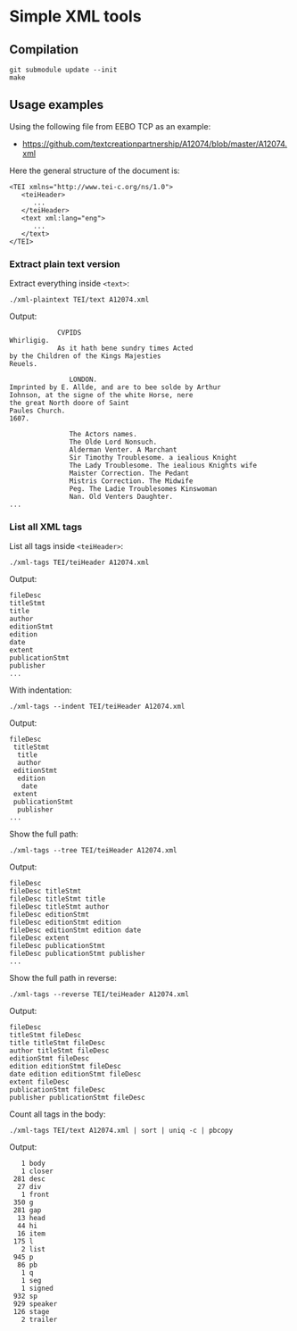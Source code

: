 Simple XML tools
================

Compilation
-----------

    git submodule update --init
    make


Usage examples
--------------

Using the following file from EEBO TCP as an example:

  - https://github.com/textcreationpartnership/A12074/blob/master/A12074.xml

Here the general structure of the document is:

    <TEI xmlns="http://www.tei-c.org/ns/1.0">
       <teiHeader>
          ...
       </teiHeader>
       <text xml:lang="eng">
          ...
       </text>
    </TEI>


### Extract plain text version

Extract everything inside `<text>`:

    ./xml-plaintext TEI/text A12074.xml

Output:
            
                CVPIDS
    Whirligig.
                As it hath bene sundry times Acted
    by the Children of the Kings Majesties
    Reuels.
                
                   LONDON.
    Imprinted by E. Allde, and are to bee solde by Arthur
    Iohnson, at the signe of the white Horse, nere
    the great North doore of Saint
    Paules Church.
    1607.
                
                   The Actors names.
                   The Olde Lord Nonsuch.
                   Alderman Venter. A Marchant
                   Sir Timothy Troublesome. a iealious Knight
                   The Lady Troublesome. The iealious Knights wife
                   Maister Correction. The Pedant
                   Mistris Correction. The Midwife
                   Peg. The Ladie Troublesomes Kinswoman
                   Nan. Old Venters Daughter.
    ...


### List all XML tags

List all tags inside `<teiHeader>`:

    ./xml-tags TEI/teiHeader A12074.xml

Output:

    fileDesc
    titleStmt
    title
    author
    editionStmt
    edition
    date
    extent
    publicationStmt
    publisher
    ...

With indentation:

    ./xml-tags --indent TEI/teiHeader A12074.xml

Output:

    fileDesc
     titleStmt
      title
      author
     editionStmt
      edition
       date
     extent
     publicationStmt
      publisher
    ...

Show the full path:

    ./xml-tags --tree TEI/teiHeader A12074.xml

Output:

    fileDesc
    fileDesc titleStmt
    fileDesc titleStmt title
    fileDesc titleStmt author
    fileDesc editionStmt
    fileDesc editionStmt edition
    fileDesc editionStmt edition date
    fileDesc extent
    fileDesc publicationStmt
    fileDesc publicationStmt publisher
    ...

Show the full path in reverse:

    ./xml-tags --reverse TEI/teiHeader A12074.xml

Output:

    fileDesc
    titleStmt fileDesc
    title titleStmt fileDesc
    author titleStmt fileDesc
    editionStmt fileDesc
    edition editionStmt fileDesc
    date edition editionStmt fileDesc
    extent fileDesc
    publicationStmt fileDesc
    publisher publicationStmt fileDesc

Count all tags in the body:

    ./xml-tags TEI/text A12074.xml | sort | uniq -c | pbcopy

Output:

       1 body
       1 closer
     281 desc
      27 div
       1 front
     350 g
     281 gap
      13 head
      44 hi
      16 item
     175 l
       2 list
     945 p
      86 pb
       1 q
       1 seg
       1 signed
     932 sp
     929 speaker
     126 stage
       2 trailer

